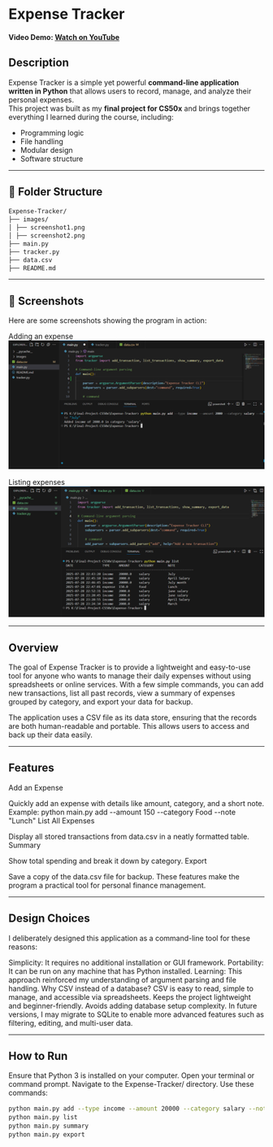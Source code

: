 # Expense Tracker

#### Video Demo: [Watch on YouTube](https://youtu.be/QR86GZis4k8?si=X-wzGXxpkVNXScBN)

## Description
Expense Tracker is a simple yet powerful **command-line application written in Python** that allows users to record, manage, and analyze their personal expenses.  
This project was built as my **final project for CS50x** and brings together everything I learned during the course, including:

- Programming logic
- File handling
- Modular design
- Software structure

---

## 📁 Folder Structure

```
Expense-Tracker/
├── images/
│ ├── screenshot1.png
│ ├── screenshot2.png
├── main.py
├── tracker.py
├── data.csv
├── README.md
```

---

## 📸 Screenshots
Here are some screenshots showing the program in action:

Adding an expense
![Add Expense](images/screenshot1.png)

Listing expenses
![List and Summary](images/screenshot2.png)

---

## Overview
The goal of Expense Tracker is to provide a lightweight and easy-to-use tool for anyone who wants to manage their daily expenses without using spreadsheets or online services. With a few simple commands, you can add new transactions, list all past records, view a summary of expenses grouped by category, and export your data for backup.

The application uses a CSV file as its data store, ensuring that the records are both human-readable and portable. This allows users to access and back up their data easily.

---

## Features
Add an Expense

Quickly add an expense with details like amount, category, and a short note.
Example: python main.py add --amount 150 --category Food --note "Lunch"
List All Expenses

Display all stored transactions from data.csv in a neatly formatted table.
Summary

Show total spending and break it down by category.
Export

Save a copy of the data.csv file for backup.
These features make the program a practical tool for personal finance management.

---

## Design Choices
I deliberately designed this application as a command-line tool for these reasons:

Simplicity: It requires no additional installation or GUI framework.
Portability: It can be run on any machine that has Python installed.
Learning: This approach reinforced my understanding of argument parsing and file handling.
Why CSV instead of a database?
CSV is easy to read, simple to manage, and accessible via spreadsheets.
Keeps the project lightweight and beginner-friendly.
Avoids adding database setup complexity.
In future versions, I may migrate to SQLite to enable more advanced features such as filtering, editing, and multi-user data.

---

## How to Run
Ensure that Python 3 is installed on your computer.
Open your terminal or command prompt.
Navigate to the Expense-Tracker/ directory.
Use these commands:
```bash
python main.py add --type income --amount 20000 --category salary --note "July month"
python main.py list
python main.py summary
python main.py export
```
